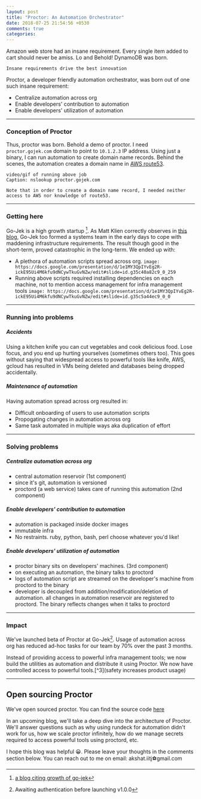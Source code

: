 ```yaml
---
layout: post
title: "Proctor: An Automation Orchestrator"
date: 2018-07-25 21:54:56 +0530
comments: true
categories:
---
```


Amazon web store had an insane requirement. Every single item added to cart should never be amiss. Lo and Behold! DynamoDB was born.

```
Insane requirements drive the best innovation
```

Proctor, a developer friendly automation orchestrator, was born out of one such insane requirement:

- Centralize automation across org
- Enable developers' contribution to automation
- Enable developers' utilization of automation

<!-- more -->
***

### Conception of Proctor

Thus, proctor was born. Behold a demo of proctor. I need `proctor.gojek.com` domain to point to `10.1.2.3` IP address. Using just a binary, I can run automation to create domain name records. Behind the scenes, the automation creates a domain name in [AWS route53](link-to-route53).

```
video/gif of running above job
Caption: nslookup proctor.gojek.com
```

`Note that in order to create a domain name record, I needed neither access to AWS nor knowledge of route53.`


***

### Getting here

Go-Jek is a high growth startup [^1]. As Matt Klien correctly observes in [this blog](blog), Go-Jek too formed a systems team in the early days to cope with maddening infrastructure requirements. The result though good in the short-term, proved catastrophic in the long-term. We ended up with:

- A plethora of automation scripts spread across org.
`image: https://docs.google.com/presentation/d/1e1MY3QpIYvEg2R-ickE95Ui4M6kfu9dNCywTkuGvNZw/edit#slide=id.g35c40a82c9_0_259`
- Running above scripts required installing dependencies on each machine, not to mention access management for infra management tools
`image: https://docs.google.com/presentation/d/1e1MY3QpIYvEg2R-ickE95Ui4M6kfu9dNCywTkuGvNZw/edit#slide=id.g35c5a44ec9_0_0`

***

### Running into problems

##### Accidents

Using a kitchen knife you can cut vegetables and cook delicious food. Lose focus, and you end up hurting yourselves (sometimes others too). This goes without saying that widespread access to powerful tools like knife, AWS, gcloud has resulted in VMs being deleted and databases being dropped accidentally.

##### Maintenance of automation

Having automation spread across org resulted in:

- Difficult onboarding of users to use automation scripts
- Propogating changes in automation across org
- Same task automated in multiple ways aka duplication of effort

***

### Solving problems

##### Centralize automation across org

- central automation reservoir (1st component)
- since it's git, automation is versioned
- proctord (a web service) takes care of running this automation (2nd component)

##### Enable developers' contribution to automation

- automation is packaged inside docker images
- immutable infra
- No restraints. ruby, python, bash, perl choose whatever you'd like!

##### Enable developers' utilization of automation

- proctor binary sits on developers' machines. (3rd component)
- on executing an automation, the binary talks to proctord
- logs of automation script are streamed on the developer's machine from proctord to the binary
- developer is decoupled from addition/modification/deletion of automation. all changes in automation reservoir are registered to proctord. The binary reflects changes when it talks to proctord

***

### Impact

We've launched beta of Proctor at Go-Jek[^2]. Usage of automation across org has reduced ad-hoc tasks for our team by 70% over the past 3 months.

Instead of providing access to powerful infra management tools;  we now build the utilities as automation and distribute it using Proctor. We now have controlled access to powerful tools.[^3](safety increases product usage)

***

## Open sourcing Proctor

We've open sourced proctor. You can find the source code [here](https://github.com/gojektech/proctor)

In an upcoming blog, we'll take a deep dive into the architecture of Proctor. We'll answer questions such as why using rundeck for automation didn't work for us, how we scale proctor infinitely, how do we manage secrets required to access powerful tools using proctord, etc.



I hope this blog was helpful 😀. Please leave your thoughts in the comments section below. You can reach out to me on email: akshat.iitj⚽gmail.com

[^1]: [a blog citing growth of go-jek](https://a.com)
[^2]: Awaiting authentication before launching v1.0.0

